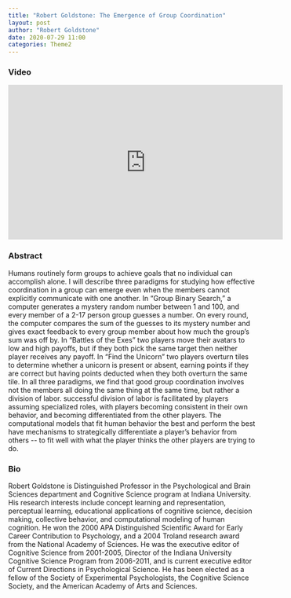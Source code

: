 ```yaml
---
title: "Robert Goldstone: The Emergence of Group Coordination"
layout: post
author: "Robert Goldstone"
date: 2020-07-29 11:00
categories: Theme2
---
```


### Video

<iframe width="560" height="315" src="https://www.youtube.com/embed/4sCKREHn8wQ" frameborder="0" allow="accelerometer; autoplay; encrypted-media; gyroscope; picture-in-picture" allowfullscreen></iframe>

### Abstract
Humans routinely form groups to achieve goals that no individual can accomplish alone. I will describe three paradigms for studying how effective coordination in a group can emerge even when the members cannot explicitly communicate with one another. In “Group Binary Search,” a computer generates a mystery random number between 1 and 100, and every member of a 2-17 person group guesses a number. On every round, the computer compares the sum of the guesses to its mystery number and gives exact feedback to every group member about how much the group’s sum was off by. In “Battles of the Exes” two players move their avatars to low and high payoffs, but if they both pick the same target then neither player receives any payoff. In “Find the Unicorn” two players overturn tiles to determine whether a unicorn is present or absent, earning points if they are correct but having points deducted when they both overturn the same tile. In all three paradigms, we find that good group coordination involves not the members all doing the same thing at the same time, but rather a division of labor. successful division of labor is facilitated by players assuming specialized roles, with players becoming consistent in their own behavior, and becoming differentiated from the other players. The computational models that fit human behavior the best and perform the best have mechanisms to strategically differentiate a player’s behavior from others -- to fit well with what the player thinks the other players are trying to do.

### Bio
Robert Goldstone is Distinguished Professor in the Psychological and Brain Sciences department and Cognitive Science program at Indiana University. His research interests include concept learning and representation, perceptual learning, educational applications of cognitive science, decision making, collective behavior, and computational modeling of human cognition.  He won the 2000 APA Distinguished Scientific Award for Early Career Contribution to Psychology, and a 2004 Troland research award from the National Academy of Sciences.  He was the executive editor of Cognitive Science from 2001-2005, Director of the Indiana University Cognitive Science Program from 2006-2011, and is current executive editor of Current Directions in Psychological Science.  He has been elected as a fellow of the Society of Experimental Psychologists, the Cognitive Science Society, and the American Academy of Arts and Sciences.